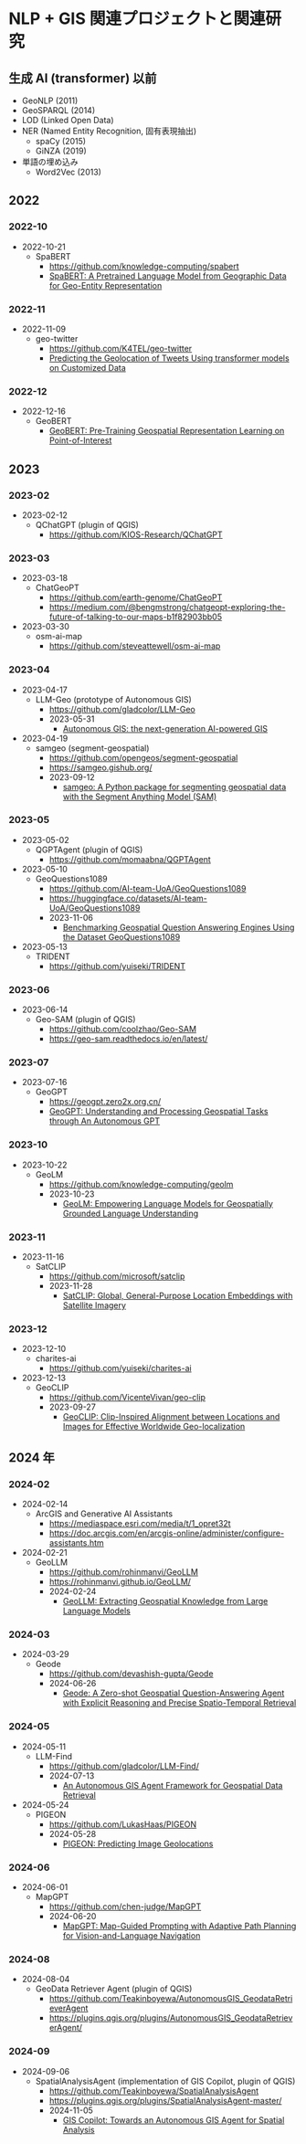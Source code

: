 # NLP + GIS 関連プロジェクトと関連研究

## 生成 AI (transformer) 以前

- GeoNLP (2011)
- GeoSPARQL (2014)
- LOD (Linked Open Data)
- NER (Named Entity Recognition, 固有表現抽出)
  - spaCy (2015)
  - GiNZA (2019)
- 単語の埋め込み
  - Word2Vec (2013)

## 2022

### 2022-10

- 2022-10-21
  - SpaBERT
    - https://github.com/knowledge-computing/spabert
    - [SpaBERT: A Pretrained Language Model from Geographic Data for Geo-Entity Representation](https://arxiv.org/abs/2210.12213)

### 2022-11

- 2022-11-09
  - geo-twitter
    - https://github.com/K4TEL/geo-twitter
    - [Predicting the Geolocation of Tweets Using transformer models on Customized Data](https://arxiv.org/abs/2303.07865)

### 2022-12

- 2022-12-16
  - GeoBERT
    - [GeoBERT: Pre-Training Geospatial Representation Learning on Point-of-Interest](https://www.mdpi.com/2076-3417/12/24/12942)

## 2023

### 2023-02

- 2023-02-12
  - QChatGPT (plugin of QGIS)
    - https://github.com/KIOS-Research/QChatGPT

### 2023-03

- 2023-03-18
  - ChatGeoPT
    - https://github.com/earth-genome/ChatGeoPT
    - https://medium.com/@bengmstrong/chatgeopt-exploring-the-future-of-talking-to-our-maps-b1f82903bb05
- 2023-03-30
  - osm-ai-map
    - https://github.com/steveattewell/osm-ai-map

### 2023-04

- 2023-04-17
  - LLM-Geo (prototype of Autonomous GIS)
    - https://github.com/gladcolor/LLM-Geo
    - 2023-05-31
      - [Autonomous GIS: the next-generation AI-powered GIS](https://www.tandfonline.com/doi/full/10.1080/17538947.2023.2278895)
- 2023-04-19
  - samgeo (segment-geospatial)
    - https://github.com/opengeos/segment-geospatial
    - https://samgeo.gishub.org/
    - 2023-09-12
      - [samgeo: A Python package for segmenting geospatial data with the Segment Anything Model (SAM)](https://joss.theoj.org/papers/10.21105/joss.05663)

### 2023-05

- 2023-05-02
  - QGPTAgent (plugin of QGIS)
    - https://github.com/momaabna/QGPTAgent
- 2023-05-10
  - GeoQuestions1089
    - https://github.com/AI-team-UoA/GeoQuestions1089
    - https://huggingface.co/datasets/AI-team-UoA/GeoQuestions1089
    - 2023-11-06
      - [Benchmarking Geospatial Question Answering Engines Using the Dataset GeoQuestions1089](http://cgi.di.uoa.gr/~koubarak/publications/2023/ISWC_2023_GeoQuestions_paper-3.pdf)
- 2023-05-13
  - TRIDENT
    - https://github.com/yuiseki/TRIDENT

### 2023-06

- 2023-06-14
  - Geo-SAM (plugin of QGIS)
    - https://github.com/coolzhao/Geo-SAM
    - https://geo-sam.readthedocs.io/en/latest/

### 2023-07

- 2023-07-16
  - GeoGPT
    - https://geogpt.zero2x.org.cn/
    - [GeoGPT: Understanding and Processing Geospatial Tasks through An Autonomous GPT](https://arxiv.org/abs/2307.07930)

### 2023-10

- 2023-10-22
  - GeoLM
    - https://github.com/knowledge-computing/geolm
    - 2023-10-23
      - [GeoLM: Empowering Language Models for Geospatially Grounded Language Understanding](https://arxiv.org/abs/2310.14478)

### 2023-11

- 2023-11-16
  - SatCLIP
    - https://github.com/microsoft/satclip
    - 2023-11-28
      - [SatCLIP: Global, General-Purpose Location Embeddings with Satellite Imagery](https://arxiv.org/abs/2311.17179)

### 2023-12

- 2023-12-10
  - charites-ai
    - https://github.com/yuiseki/charites-ai
- 2023-12-13
  - GeoCLIP
    - https://github.com/VicenteVivan/geo-clip
    - 2023-09-27
      - [GeoCLIP: Clip-Inspired Alignment between Locations and Images for Effective Worldwide Geo-localization](https://arxiv.org/abs/2309.16020)

## 2024 年

### 2024-02

- 2024-02-14
  - ArcGIS and Generative AI Assistants
    - https://mediaspace.esri.com/media/t/1_opret32t
    - https://doc.arcgis.com/en/arcgis-online/administer/configure-assistants.htm
- 2024-02-21
  - GeoLLM
    - https://github.com/rohinmanvi/GeoLLM
    - https://rohinmanvi.github.io/GeoLLM/
    - 2024-02-24
      - [GeoLLM: Extracting Geospatial Knowledge from Large Language Models](https://arxiv.org/abs/2310.06213)

### 2024-03

- 2024-03-29
  - Geode
    - https://github.com/devashish-gupta/Geode
    - 2024-06-26
      - [Geode: A Zero-shot Geospatial Question-Answering Agent with Explicit Reasoning and Precise Spatio-Temporal Retrieval](https://arxiv.org/abs/2407.11014)

### 2024-05

- 2024-05-11
  - LLM-Find
    - https://github.com/gladcolor/LLM-Find/
    - 2024-07-13
      - [An Autonomous GIS Agent Framework for Geospatial Data Retrieval](https://arxiv.org/abs/2407.21024)
- 2024-05-24
  - PIGEON
    - https://github.com/LukasHaas/PIGEON
    - 2024-05-28
      - [PIGEON: Predicting Image Geolocations](https://arxiv.org/abs/2307.05845)

### 2024-06

- 2024-06-01
  - MapGPT
    - https://github.com/chen-judge/MapGPT
    - 2024-06-20
      - [MapGPT: Map-Guided Prompting with Adaptive Path Planning for Vision-and-Language Navigation](https://arxiv.org/abs/2401.07314)

### 2024-08

- 2024-08-04
  - GeoData Retriever Agent (plugin of QGIS)
    - https://github.com/Teakinboyewa/AutonomousGIS_GeodataRetrieverAgent
    - https://plugins.qgis.org/plugins/AutonomousGIS_GeodataRetrieverAgent/

### 2024-09

- 2024-09-06
  - SpatialAnalysisAgent (implementation of GIS Copilot, plugin of QGIS)
    - https://github.com/Teakinboyewa/SpatialAnalysisAgent
    - https://plugins.qgis.org/plugins/SpatialAnalysisAgent-master/
    - 2024-11-05
      - [GIS Copilot: Towards an Autonomous GIS Agent for Spatial Analysis](https://arxiv.org/abs/2411.03205)
